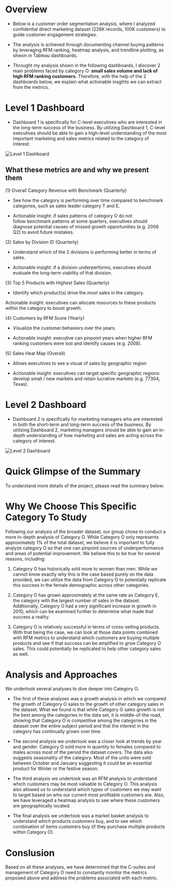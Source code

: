 # Overview 

- Below is a customer order segmentation analysis, where I analyzed confidential direct marketing dataset (226K records, 100K customers) to guide customer engagement strategies.

- The analysis is achieved through documenting channel buying patterns by leveraging RFM ranking, heatmap analysis, and trendline plotting, as shwon in Tableau dashboards.

- Throught my analysis shown in the following dashboards, I discover 2 main problems faced by category O: **small sales volume and lack of high RFM ranking customers**. Therefore, with the help of the 2 dashboards below, we explain what actionable insgihts we can extract from the metrics.

# Level 1 Dashboard

- Dashboard 1 is specifically for C-level executives who are interested in the long-term success of the business. By utilizing Dashboard 1, C-level executives should be able to gain a high-level understanding of the most important marketing and sales metrics related to the category of interest. 

![Level 1 Dashboard](https://user-images.githubusercontent.com/59977422/234101923-e15129f0-1d96-400b-84c5-da7712642a29.png)

## What these metrics are and why we present them

(1) Overall Category Revenue with Benchmark (Quarterly)

- See how the category is performing over time compared to benchmark categories, such as sales leader category T and E.

- Actionable insight: if sales patterns of category O do not follow benchmark patterns at some quarters, executives should diagnose potential causes of missed growth opportunities (e.g. 2006 Q2) to avoid future mistakes. 

(2) Sales by Division ID (Quarterly)

- Understand which of the 2 divisions is performing better in terms of sales.

- Actionable insight: if a division underperforms, executives should evaluate the long-term viability of that division.


(3) Top 5 Products with Highest Sales (Quarterly)

- Identify which product(s) drive the most sales in the category. 

Actionable insight: executives can allocate resources to these products within the category to boost growth.


(4) Customers by RFM Score (Yearly)

- Visualize the customer behaviors over the years.

- Actionable insight: executive can pinpoint years when higher RFM ranking customers were lost and identify causes (e.g. 2008).



(5) Sales Heat Map (Overall)

- Allows executives to see a visual of sales by geographic region

- Actionable insight: executives can target specific geographic regions: develop small / new markets and retain lucrative markets (e.g. 77304, Texas).


# Level 2 Dashboard

- Dashboard 2 is specifically for marketing managers who are interested in both the short-term and long-term success of the business. By utilizing Dashboard 2, marketing managers should be able to gain an in-depth understanding of how marketing and sales are acting across the category of interest.

![Level 2 Dashboard](https://user-images.githubusercontent.com/59977422/234101598-54a98585-9c95-4a87-9c8f-4ab45f1edc89.png)


# Quick Glimpse of the Summary
To understand more details of the project, please read the summary below:

# Why We Choose This Specific Category To Study
Following our analysis of the broader dataset, our group chose to conduct a more in-depth analysis of Category O. While Category O only represents approximately 1% of the total dataset, we believe it is important to fully analyze category O so that one can pinpoint sources of underperformance and areas of potential improvement. We believe this to be true for several reasons, including: 


1. Category O has historically sold more to women than men. While we cannot know exactly why this is the case based purely on the data provided, we can utilize the data from Category O to potentially replicate this success in the female demographic across other categories. 

2. Category O has grown approximately at the same rate as Category E, the category with the largest number of sales in the dataset. Additionally, Category O had a very significant increase in growth in 2010, which can be examined further to determine what made that success a reality. 

3. Category O is relatively successful in terms of cross-selling products. With that being the case, we can look at those data points combined with RFM metrics to understand which customers are buying multiple products and see if that success can be amplified to grow Category O sales. This could potentially be replicated to help other category sales as well. 

# Analysis and Approaches
We undertook several analyses to dive deeper into Category O. 

- The first of these analyses was a growth analysis in which we compared the growth of Category O sales to the growth of other category sales in the dataset. What we found is that while Category O sales growth is not the best among the categories in the data set, it is middle-of-the road, showing that Category O is competitive among the categories in the dataset over the entire subject period and that the interest in the category has continually grown over time. 


- The second analysis we undertook was a closer look at trends by year and gender. Category O sold more in quantity to females compared to males across most of the period the dataset covers. The data also suggests seasonality of the category. Most of the units were sold between October and January suggesting it could be an essential product for Winter or the festive season. 


- The third analysis we undertook was an RFM analysis to understand which customers may be most valuable to Category O. This analysis also allowed us to understand which types of customers we may want to target based on who our current most profitable customers are. Also, we have leveraged a heatmap analysis to see where these customers are geographically located.


- The final analysis we undertook was a market basket analysis to understand which products customers buy, and to see which combination of items customers buy (if they purchase multiple products within Category O). 


# Conslusion
Based on all these analyses, we have determined that the C-suites and management of Category O need to constantly monitor the metrics proposed above and address the problems associated with each metric. 
